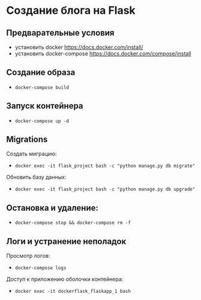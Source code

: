 # Создание блога на Flask

## Предварательные условия
* установить docker https://docs.docker.com/install/
* установить docker-compose https://docs.docker.com/compose/install
## Создание образа
* `docker-compose build`
## Запуск контейнера
* `docker-compose up -d`
## Migrations
Создать миграцию:

* `docker exec -it flask_project bash -c "python manage.py db migrate"`

Обновить базу данных:

* `docker exec -it flask_project bash -c "python manage.py db upgrade"`

## Остановкa и удаление:

* `docker-compose stop && docker-compose rm -f`

## Логи и устранение неполадок
Просмотр логов:

* `docker-compose logs`

Доступ к приложению оболочки контейнера:

 * `docker exec -it dockerflask_flaskapp_1 bash`
